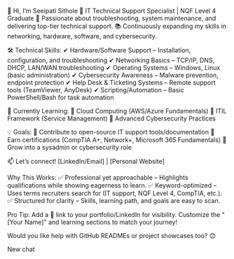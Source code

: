 👋 Hi, I’m Seeipati Sithole
🚀 IT Technical Support Specialist | NQF Level 4 Graduate
🔧 Passionate about troubleshooting, system maintenance, and delivering top-tier technical support.
📚 Continuously expanding my skills in networking, hardware, software, and cybersecurity.

🛠️ Technical Skills:
✔ Hardware/Software Support – Installation, configuration, and troubleshooting
✔ Networking Basics – TCP/IP, DNS, DHCP, LAN/WAN troubleshooting
✔ Operating Systems – Windows, Linux (basic administration)
✔ Cybersecurity Awareness – Malware prevention, endpoint protection
✔ Help Desk & Ticketing Systems – Remote support tools (TeamViewer, AnyDesk)
✔ Scripting/Automation – Basic PowerShell/Bash for task automation

🌱 Currently Learning:
📌 Cloud Computing (AWS/Azure Fundamentals)
📌 ITIL Framework (Service Management)
📌 Advanced Cybersecurity Practices

💡 Goals:
🔹 Contribute to open-source IT support tools/documentation
🔹 Earn certifications (CompTIA A+, Network+, Microsoft 365 Fundamentals)
🔹 Grow into a sysadmin or cybersecurity role

📫 Let’s connect! [LinkedIn/Email] | [Personal Website]

Why This Works:
✅ Professional yet approachable – Highlights qualifications while showing eagerness to learn.
✅ Keyword-optimized – Uses terms recruiters search for (IT support, NQF Level 4, CompTIA, etc.).
✅ Structured for clarity – Skills, learning path, and goals are easy to scan.

Pro Tip: Add a 🔗 link to your portfolio/LinkedIn for visibility. Customize the "[Your Name]" and learning sections to match your journey!

Would you like help with GitHub READMEs or project showcases too? 😊

New chat
